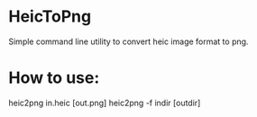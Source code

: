 # HeicToPng
Simple command line utility to convert heic image format to png.

# How to use:
  heic2png in.heic [out.png]
  heic2png -f indir [outdir]
